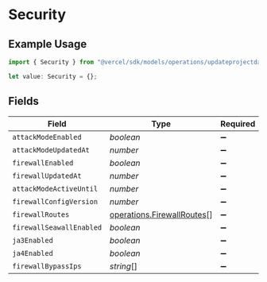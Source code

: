 # Security

## Example Usage

```typescript
import { Security } from "@vercel/sdk/models/operations/updateprojectdatacache.js";

let value: Security = {};
```

## Fields

| Field                                                                    | Type                                                                     | Required                                                                 | Description                                                              |
| ------------------------------------------------------------------------ | ------------------------------------------------------------------------ | ------------------------------------------------------------------------ | ------------------------------------------------------------------------ |
| `attackModeEnabled`                                                      | *boolean*                                                                | :heavy_minus_sign:                                                       | N/A                                                                      |
| `attackModeUpdatedAt`                                                    | *number*                                                                 | :heavy_minus_sign:                                                       | N/A                                                                      |
| `firewallEnabled`                                                        | *boolean*                                                                | :heavy_minus_sign:                                                       | N/A                                                                      |
| `firewallUpdatedAt`                                                      | *number*                                                                 | :heavy_minus_sign:                                                       | N/A                                                                      |
| `attackModeActiveUntil`                                                  | *number*                                                                 | :heavy_minus_sign:                                                       | N/A                                                                      |
| `firewallConfigVersion`                                                  | *number*                                                                 | :heavy_minus_sign:                                                       | N/A                                                                      |
| `firewallRoutes`                                                         | [operations.FirewallRoutes](../../models/operations/firewallroutes.md)[] | :heavy_minus_sign:                                                       | N/A                                                                      |
| `firewallSeawallEnabled`                                                 | *boolean*                                                                | :heavy_minus_sign:                                                       | N/A                                                                      |
| `ja3Enabled`                                                             | *boolean*                                                                | :heavy_minus_sign:                                                       | N/A                                                                      |
| `ja4Enabled`                                                             | *boolean*                                                                | :heavy_minus_sign:                                                       | N/A                                                                      |
| `firewallBypassIps`                                                      | *string*[]                                                               | :heavy_minus_sign:                                                       | N/A                                                                      |